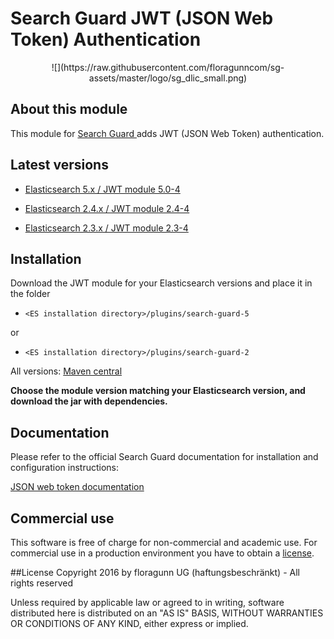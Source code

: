 # Search Guard JWT (JSON Web Token) Authentication

<p align="center">
![](https://raw.githubusercontent.com/floragunncom/sg-assets/master/logo/sg_dlic_small.png) 

## About this module
This module for [Search Guard ](https://github.com/floragunncom/search-guard) adds JWT (JSON Web Token) authentication.

## Latest versions

* [Elasticsearch 5.x / JWT module 5.0-4](http://search.maven.org/remotecontent?filepath=com/floragunn/dlic-search-guard-auth-http-jwt/5.0-4/dlic-search-guard-auth-http-jwt-5.0-4-jar-with-dependencies.jar)

* [Elasticsearch 2.4.x / JWT module 2.4-4](http://search.maven.org/remotecontent?filepath=com/floragunn/dlic-search-guard-auth-http-jwt/2.4-4/dlic-search-guard-auth-http-jwt-2.4-4-jar-with-dependencies.jar)

* [Elasticsearch 2.3.x / JWT module 2.3-4](http://search.maven.org/remotecontent?filepath=com/floragunn/dlic-search-guard-auth-http-jwt/2.3-4/dlic-search-guard-auth-http-jwt-2.3-4-jar-with-dependencies.jar)

## Installation

Download the JWT module for your Elasticsearch versions and place it in the folder

* `<ES installation directory>/plugins/search-guard-5`

or

* `<ES installation directory>/plugins/search-guard-2`

All versions:
[Maven central](http://search.maven.org/#search%7Cgav%7C1%7Cg%3A%22com.floragunn%22%20AND%20a%3A%22dlic-search-guard-auth-http-jwt%22)

**Choose the module version matching your Elasticsearch version, and download the jar with dependencies.**

## Documentation

Please refer to the official Search Guard documentation for installation and configuration instructions:

[JSON web token documentation](https://github.com/floragunncom/search-guard-docs/blob/master/jwt.md)

## Commercial use
This software is free of charge for non-commercial and academic use. For commercial use in a production environment you have to obtain a [license](https://floragunn.com/searchguard/searchguard-license-support/). 

##License
Copyright 2016 by floragunn UG (haftungsbeschränkt) - All rights reserved 

Unless required by applicable law or agreed to in writing, software
distributed here is distributed on an "AS IS" BASIS,
WITHOUT WARRANTIES OR CONDITIONS OF ANY KIND, either express or implied.
